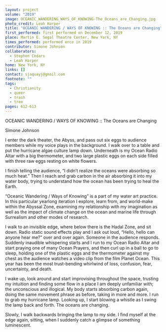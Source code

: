 ```yaml
---
layout: project
volume: "2019"
image: OCEANIC_WANDERING_WAYS_OF_KNOWING-The_Oceans_are_Changing.jpg
photo_credit: Leah Harper
title: "OCEANIC WANDERING / WAYS OF KNOWING :: The Oceans are Changing"
first_performed: first performed on December 12, 2019
place: Martin E. Segal Theatre Center, New York, NY
times_performed: performed once in 2019
contributor: Simone Johnson
collaborators:
  - Stephen Cedars
  - Leah Harper
home: New York, NY
links: []
contact: sjaquayj@gmail.com
footnote: ""
tags:
  - Christianity
  - queer
  - trash
  - tree
pages: 612-613
---
```


OCEANIC WANDERING / WAYS OF KNOWING :: The Oceans are Changing

Simone Johnson

I enter the dark theater, the Abyss, and pass out six eggs to audience members while my voice plays in the background. I walk over to a table and put the hurricane algae culture lamp down. Underneath is my Ocean Radio Altar with a big thermometer, and two large plastic eggs on each side filled with three raw eggs resting on white flowers.

I finish telling the audience, “I didn’t realize the oceans were absorbing so much heat.” Then I reach and grab carbon in the air absorbing it into my water body, trying to understand how the ocean has been trying to heal the Earth.

“Oceanic Wandering / Ways of Knowing” is a part of my water art practice. In this particular yearlong iteration I explore, learn from, and world-make within the Abyssal Zone, examining my relationship with my imagination as well as the impact of climate change on the ocean and marine life through Surrealism and other modes of research.

I walk to an invisible edge, where below there is the Hadal Zone, and sit down. Radio static sound effects play and I ask out loud, “Hello, hello can anyone hear me?” over and over again. Someone in the audience responds. Suddenly inaudible whispering starts and I run to my Ocean Radio Altar and start praying one of many Ocean Prayers, and then curl up in a ball to go to sleep, holding one of the plastic eggs and the thermometer against my chest as the audience watches a video clip from the film Planet Ocean. This year has been the most trust-bending whirlwind of loss, confusion, fear, uncertainty, and death.

I wake up, look around and start improvising throughout the space, trusting my intuition and finding some flow in a place I am deeply unfamiliar with; the unconscious and illogical. My body starts absorbing carbon again, doing the same movement phrase as before, taking in more and more. I run to grab my hurricane lamp. Looking up, I start blowing a whistle as I swing the lamp back and forth. The oceans are changing.

Slowly, I walk backwards bringing the lamp to my side. I find myself at the edge again, sitting, when I suddenly catch a glimpse of something luminescent.
